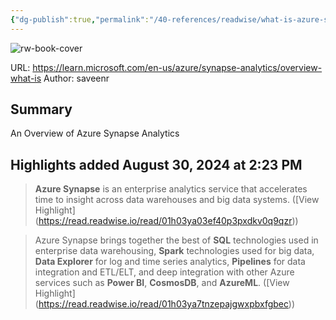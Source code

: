 ```yaml
---
{"dg-publish":true,"permalink":"/40-references/readwise/what-is-azure-synapse-analytics-azure-synapse-analytics/","tags":["rw/articles"]}
---
```


![rw-book-cover](https://learn.microsoft.com/en-us/media/logos/logo-ms-social.png)
  
URL: https://learn.microsoft.com/en-us/azure/synapse-analytics/overview-what-is
Author: saveenr

## Summary

An Overview of Azure Synapse Analytics

## Highlights added August 30, 2024 at 2:23 PM
>**Azure Synapse** is an enterprise analytics service that accelerates time to insight across data warehouses and big data systems. ([View Highlight] (https://read.readwise.io/read/01h03ya03ef40p3pxdkv0q9qzr))


>Azure Synapse brings together the best of **SQL** technologies used in enterprise data warehousing, **Spark** technologies used for big data, **Data Explorer** for log and time series analytics, **Pipelines** for data integration and ETL/ELT, and deep integration with other Azure services such as **Power BI**, **CosmosDB**, and **AzureML**. ([View Highlight] (https://read.readwise.io/read/01h03ya7tnzepajgwxpbxfgbec))


